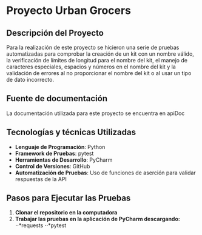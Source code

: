 # Proyecto Urban Grocers 
## Descripción del Proyecto
Para la realización de este proyecto se hicieron una serie de pruebas automatizadas para comprobar la creación de un kit con un nombre válido, la verificación de límites de longitud para el nombre del kit, el manejo de caracteres especiales, espacios y números en el nombre del kit y la validación de errores al no proporcionar el nombre del kit o al usar un tipo de dato incorrecto.

## Fuente de documentación
La documentación utilizada para este proyecto se encuentra en apiDoc

## Tecnologías y técnicas Utilizadas
- **Lenguaje de Programación**: Python
- **Framework de Pruebas**: pytest
- **Herramientas de Desarrollo**: PyCharm
- **Control de Versiones**: GitHub
- **Automatización de Pruebas**: Uso de funciones de aserción para validar respuestas de la API

## Pasos para Ejecutar las Pruebas
1. **Clonar el repositorio en la computadora**
2. **Trabajar las pruebas en la aplicación de PyCharm descargando:**
⋅⋅*requests
⋅⋅*pytest
